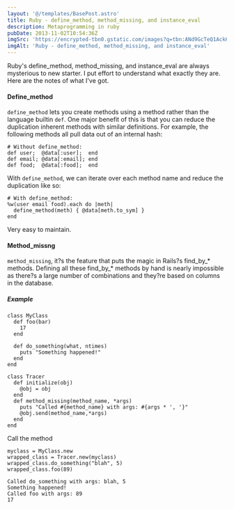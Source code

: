 ```yaml
---
layout: '@/templates/BasePost.astro'
title: Ruby - define_method, method_missing, and instance_eval
description: Metaprogramming in ruby
pubDate: 2013-11-02T10:54:36Z
imgSrc: 'https://encrypted-tbn0.gstatic.com/images?q=tbn:ANd9GcTeQ1AckHtZUybCtVvIVeT_cCUqIPYjuagUsQ&usqp=CAU'
imgAlt: 'Ruby - define_method, method_missing, and instance_eval'
---
```

Ruby's define_method, method_missing, and instance_eval are always mysterious to new starter. I put effort to understand what exactly they are. Here are the notes of what I've got.

#### Define_method
`define_method` lets you create methods using a method rather than the language builtin `def`. One major benefit of this is that you can reduce the duplication inherent methods with similar definitions. For example, the following methods all pull data out of an internal hash:

```
# Without define_method:
def user;  @data[:user];  end
def email; @data[:email]; end
def food;  @data[:food];  end
```

With `define_method`, we can iterate over each method name and reduce the duplication like so:

```
# With define_method:
%w(user email food).each do |meth|
  define_method(meth) { @data[meth.to_sym] }
end
```

Very easy to maintain.

#### Method_missng
`method_missing`, it?s the feature that puts the magic in Rails?s find_by_* methods. Defining all these find_by_* methods by hand is nearly impossible as there?s a large number of combinations and they?re based on columns in the database.

##### Example
```
class MyClass
  def foo(bar)
    17
  end
 
  def do_something(what, ntimes)
    puts "Something happened!"
  end
end
```

```
class Tracer
  def initialize(obj)
    @obj = obj
  end
  def method_missing(method_name, *args)
    puts "Called #{method_name} with args: #{args * ', '}"
    @obj.send(method_name,*args)
  end
end
```

Call the method

```
myclass = MyClass.new
wrapped_class = Tracer.new(myclass)
wrapped_class.do_something("blah", 5)
wrapped_class.foo(89)
```

```
Called do_something with args: blah, 5
Something happened!
Called foo with args: 89
17
```
